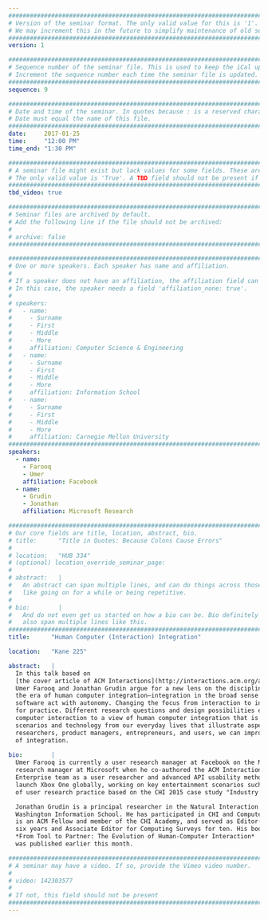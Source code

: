 ```yaml
---
################################################################################
# Version of the seminar format. The only valid value for this is '1'. 
# We may increment this in the future to simplify maintenance of old seminars.
################################################################################
version: 1

################################################################################
# Sequence number of the seminar file. This is used to keep the iCal up to date.
# Increment the sequence number each time the seminar file is updated.
################################################################################
sequence: 9

################################################################################
# Date and time of the seminar. In quotes because : is a reserved character.
# Date must equal the name of this file.
################################################################################
date:     2017-01-25
time:     "12:00 PM"
time_end: "1:30 PM"

################################################################################
# A seminar file might exist but lack values for some fields. These are 'TBD'. 
# The only valid value is 'True'. A TBD field should not be present if 'False'.
################################################################################
tbd_video: true

################################################################################
# Seminar files are archived by default.
# Add the following line if the file should not be archived:
#
# archive: false
################################################################################

################################################################################
# One or more speakers. Each speaker has name and affiliation.
#
# If a speaker does not have an affiliation, the affiliation field can be removed.
# In this case, the speaker needs a field 'affiliation_none: true'.
#
# speakers:
#   - name: 
#     - Surname
#     - First
#     - Middle
#     - More
#     affiliation: Computer Science & Engineering 
#   - name: 
#     - Surname
#     - First
#     - Middle
#     - More
#     affiliation: Information School 
#   - name: 
#     - Surname
#     - First
#     - Middle
#     - More
#     affiliation: Carnegie Mellon University 
################################################################################
speakers:
  - name:
    - Farooq
    - Umer
    affiliation: Facebook
  - name:
    - Grudin
    - Jonathan
    affiliation: Microsoft Research

################################################################################
# Our core fields are title, location, abstract, bio.
# title:      "Title in Quotes: Because Colons Cause Errors"
# 
# location:   "HUB 334"
# (optional) location_override_seminar_page:
#
# abstract:   |
#   An abstract can span multiple lines, and can do things across those lines,
#   like going on for a while or being repetitive.
# 
# bio:        |
#   And do not even get us started on how a bio can be. Bio definitely can
#   also span multiple lines like this.
################################################################################
title:      "Human Computer (Interaction) Integration"

location:   "Kane 225"

abstract:   |
  In this talk based on 
  [the cover article of ACM Interactions](http://interactions.acm.org/archive/view/november-december-2016/human-computer-integration),
  Umer Farooq and Jonathan Grudin argue for a new lens on the discipline of HCI. The era of human computer interaction is giving way to
  the era of human computer integration—integration in the broad sense of a partnership or symbiotic relationship in which humans and
  software act with autonomy. Changing the focus from interaction to integration may seem subtle, but it can have profound implications
  for practice. Different research questions and design possibilities emerge when you shift from the familiar perspective of human
  computer interaction to a view of human computer integration that is well underway. Umer and Jonathan give examples of current
  scenarios and technology from our everyday lives that illustrate aspects of human computer integration. As designers, developers,
  researchers, product managers, entrepreneurs, and users, we can improve human computer interaction by focusing on the larger context
  of integration.
  
bio:        |
  Umer Farooq is currently a user research manager at Facebook on the Messenger team. Prior to Facebook, he was a principal user
  research manager at Microsoft when he co-authored the ACM Interactions cover article. In 2008, he joined Microsoft’s Cloud &
  Enterprise team as a user researcher and advanced API usability methodologies for Visual Studio and Azure. In 2013, he helped to
  launch Xbox One globally, working on key entertainment scenarios such as media integration. He is now writing a book on the evolution
  of user research practice based on the CHI 2015 case study "Industry is changing, and so should we".

  Jonathan Grudin is a principal researcher in the Natural Interaction research group and affiliate professor at the University of
  Washington Information School. He has participated in CHI and Computer Supported Cooperative Work since they coalesced in the 1980s,
  is an ACM Fellow and member of the CHI Academy, and served as Editor-In-Chief of ACM Transactions on Computer-Human Interaction for
  six years and Associate Editor for Computing Surveys for ten. His book 
  *From Tool to Partner: The Evolution of Human-Computer Interaction*
  was published earlier this month.

################################################################################
# A seminar may have a video. If so, provide the Vimeo video number.
#
# video: 142303577
#
# If not, this field should not be present 
################################################################################
---
```

